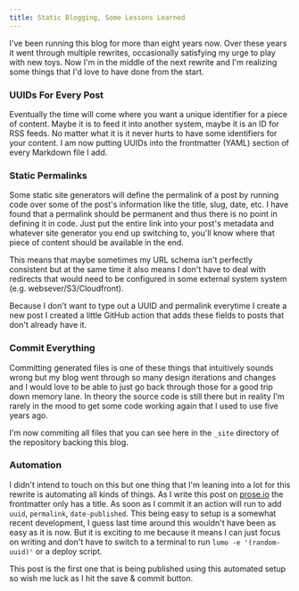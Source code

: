 ```yaml
---
title: Static Blogging, Some Lessons Learned
---
```


I've been running this blog for more than eight years now. Over these years it went through multiple rewrites, occasionally satisfying my urge to play with new toys. Now I'm in the middle of the next rewrite and I'm realizing some things that I'd love to have done from the start.

### UUIDs For Every Post

Eventually the time will come where you want a unique identifier for a piece of content. Maybe it is to feed it into another system, maybe it is an ID for RSS feeds. No matter what it is it never hurts to have some identifiers for your content. I am now putting UUIDs into the frontmatter (YAML) section of every Markdown file I add. 

### Static Permalinks

Some static site generators will define the permalink of a post by running code over some of the post's information like the title, slug, date, etc. I have found that a permalink should be permanent and thus there is no point in defining it in code. Just put the entire link into your post's metadata and whatever site generator you end up switching to, you'll know where that piece of content should be available in the end.

This means that maybe sometimes my URL schema isn't perfectly consistent but at the same time it also means I don't have to deal with redirects that would need to be configured in some external system system (e.g. websever/S3/Cloudfront).

Because I don't want to type out a UUID and permalink everytime I create a new post I created a little GitHub action that adds these fields to posts that don't already have it. 

### Commit Everything

Committing generated files is one of these things that intuitively sounds wrong but my blog went through so many design iterations and changes and I would love to be able to just go back through those for a good trip down memory lane. In theory the source code is still there but in reality I'm rarely in the mood to get some code working again that I used to use five years ago.

I'm now commiting all files that you can see here in the `_site` directory of the repository backing this blog. 

### Automation

I didn't intend to touch on this but one thing that I'm leaning into a lot for this rewrite is automating all kinds of things. As I write this post on [prose.io](https://prose.io) the frontmatter only has a title. As soon as I commit it an action will run to add `uuid`, `permalink`, `date-published`. This being easy to setup is a somewhat recent development, I guess last time around this wouldn't have been as easy as it is now. But it is exciting to me because it means I can just focus on writing and don't have to switch to a terminal to run `lumo -e '(random-uuid)'` or a deploy script.

This post is the first one that is being published using this automated setup so wish me luck as I hit the save & commit button. 